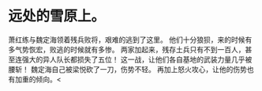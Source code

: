 # 远处的雪原上。
萧红练与魏定海领着残兵败将，艰难的逃到了这里。
他们十分狼狈，来的时候有多气势恢宏，败逃的时候就有多惨。
两家加起来，残存土兵只有不到一百人，甚至连强大的异人队长都损失了五位！
这一战，让他们各自基地的武装力量几乎被腰斩！
魏定海自己被梁悦砍了一刀，伤势不轻。
再加上怒火攻心，让他的伤势也有加重的倾向。<

